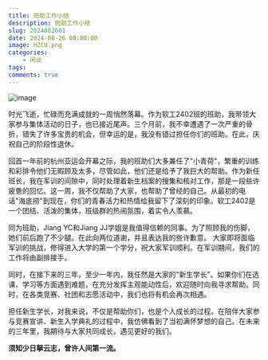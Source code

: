 ```yaml
---
title: 班助工作小结
description: 班助工作小结
slug: 2024082601
date: 2024-08-26 00:00:00
image: HZCU.png
categories: 
    - 闲谈
tags: 
comments: true
---
```


![image](cover.jpg)

时光飞逝，忙碌而充满成就的一周悄然落幕。作为软工2402班的班助，我带领大家参与集体活动的日子，也已接近尾声。三个月前，我不幸遭遇了一次严重的骨折，错失了许多宝贵的机会，但幸运的是，我没有错过担任你们的班助。在此，庆祝自己的阶段性退休。

回首一年前的杭州亚运会开幕之际，我的班助们大多兼任了"小青荷"，繁重的训练和彩排令他们无暇顾及太多，尽管如此，他们还是给予了我巨大的帮助。作为新任班长，我在军训的间隙中，同时处理着新生档案的搜集和核对工作，那是一段些许疲惫的回忆。这一周，我不仅帮助了大家，也帮助了曾经的自己。从最初的电话"海底捞"到现在，你们的青春活力和热情给我留下了深刻的印象。软工2402是一个团结、活泼的集体，班级群的热闹氛围，着实令人羡慕。

同为班助，Jiang YC和Jiang JJ学姐是我值得信赖的同事。为了照顾我的伤脚，她们前后跑了不少腿。在此向两位道谢，并且表达我的些许歉意。
大家即将面临军训的挑战，修得进入大学的第一个学分，祝大家军训顺利。在军训期间，我们的工作将由副排接手。

同时，在接下来的三年，至少一年内，我任然是大家的"新生学长"。如果你们在选课、学习等方面遇到难题，在充分发挥主观能动性后，欢迎随时向我寻求帮助。同时，在各类竞赛、社团和志愿活动中，我们也将有机会再次相遇。

担任新生学长，对我来说，不仅是帮助你们，也是个人成长的过程。在陪伴大家参与竞赛宣讲、新生入学典礼的过程中，我仿佛看到了当初满怀梦想的自己。在未来的三年里，我期待与大家共同成长，遇见更好的我们。

**须知少日拏云志，曾许人间第一流。**